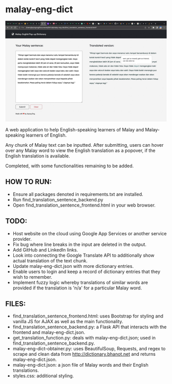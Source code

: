 # malay-eng-dict
![example-image](https://github.com/Candyzorua/malay-eng-dict/blob/master/malay-eng-dict-example-image.jpeg?raw=true)

A web application to help English-speaking learners of Malay and Malay-speaking learners of English. 

Any chunk of Malay text can be inputted. After submitting, users can hover over any Malay word to view the English translation as a popover, if the English translation is available.

Completed, with some functionalities remaining to be added.

## HOW TO RUN:
- Ensure all packages denoted in requirements.txt are installed.
- Run find_translation_sentence_backend.py
- Open find_translation_sentence_frontend.html in your web browser.

## TODO:
- Host website on the cloud using Google App Services or another service provider.
- Fix bug where line breaks in the input are deleted in the output.
- Add GitHub and LinkedIn links.
- Look into connecting the Google Translate API to additionally show actual translation of the text chunk.
- Update malay-eng-dict.json with more dictionary entries.
- Enable users to login and keep a record of dictionary entries that they wish to remember.
- Implement fuzzy logic whereby translations of similar words are provided if the translation is 'n/a' for a particular Malay word.

## FILES:
- find_translation_sentence_frontend.html: uses Bootstrap for styling and vanilla JS for AJAX as well as the main functionality.
- find_translation_sentence_backend.py: a Flask API that interacts with the frontend and malay-eng-dict.json.
- get_translation_function.py: deals with malay-eng-dict.json; used in find_translation_sentence_backend.py.
- malay-eng-dict-obtainer.py: uses BeautifulSoup, Requests, and regex to scrape and clean data from http://dictionary.bhanot.net and returns malay-eng-dict.json.
- malay-eng-dict.json: a json file of Malay words and their English translations.
- styles.css: additional styling.

